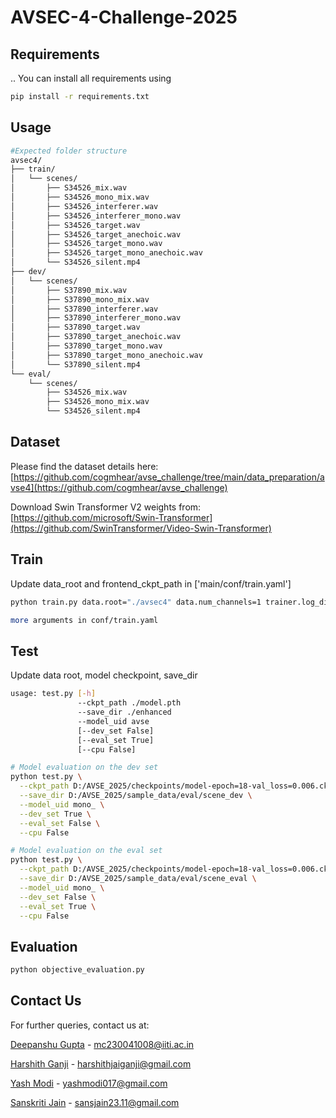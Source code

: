 # AVSEC-4-Challenge-2025
## Requirements
..
You can install all requirements using 
```bash
pip install -r requirements.txt
```

## Usage

```bash
#Expected folder structure
avsec4/
├── train/
│   └── scenes/
│       ├── S34526_mix.wav
│       ├── S34526_mono_mix.wav
│       ├── S34526_interferer.wav
│       ├── S34526_interferer_mono.wav
│       ├── S34526_target.wav
│       ├── S34526_target_anechoic.wav
│       ├── S34526_target_mono.wav
│       ├── S34526_target_mono_anechoic.wav
│       └── S34526_silent.mp4
├── dev/
│   └── scenes/
│       ├── S37890_mix.wav
│       ├── S37890_mono_mix.wav
│       ├── S37890_interferer.wav
│       ├── S37890_interferer_mono.wav
│       ├── S37890_target.wav
│       ├── S37890_target_anechoic.wav
│       ├── S37890_target_mono.wav
│       ├── S37890_target_mono_anechoic.wav
│       └── S37890_silent.mp4
└── eval/
    └── scenes/
        ├── S34526_mix.wav
        ├── S34526_mono_mix.wav
        └── S34526_silent.mp4

```

## Dataset

Please find the dataset details here: [https://github.com/cogmhear/avse_challenge/tree/main/data_preparation/avse4](https://github.com/cogmhear/avse_challenge)

Download Swin Transformer V2 weights from: [https://github.com/microsoft/Swin-Transformer](https://github.com/SwinTransformer/Video-Swin-Transformer)

## Train

Update data_root and frontend_ckpt_path in ['main/conf/train.yaml']

```bash
python train.py data.root="./avsec4" data.num_channels=1 trainer.log_dir="./logs" data.batch_size=8 trainer.accelerator=gpu trainer.gpus=1

more arguments in conf/train.yaml
```

## Test

Update data root, model checkpoint, save_dir

```bash
usage: test.py [-h] 
               --ckpt_path ./model.pth 
               --save_dir ./enhanced 
               --model_uid avse 
               [--dev_set False] 
               [--eval_set True] 
               [--cpu False]

# Model evaluation on the dev set
python test.py \
  --ckpt_path D:/AVSE_2025/checkpoints/model-epoch=18-val_loss=0.006.ckpt \
  --save_dir D:/AVSE_2025/sample_data/eval/scene_dev \
  --model_uid mono_ \
  --dev_set True \
  --eval_set False \
  --cpu False

# Model evaluation on the eval set
python test.py \
  --ckpt_path D:/AVSE_2025/checkpoints/model-epoch=18-val_loss=0.006.ckpt \
  --save_dir D:/AVSE_2025/sample_data/eval/scene_eval \
  --model_uid mono_ \
  --dev_set False \
  --eval_set True \
  --cpu False
```

## Evaluation

```bash  
python objective_evaluation.py
```

## Contact Us
For further queries, contact us at:

[Deepanshu Gupta](https://github.com/Deepanshu41008) - mc230041008@iiti.ac.in

[Harshith Ganji](https://github.com/Aach1) - harshithjaiganji@gmail.com

[Yash Modi](https://github.com/YashModi21) - yashmodi017@gmail.com

[Sanskriti Jain](https://github.com/Sanskriti-hello) - sansjain23.11@gmail.com








